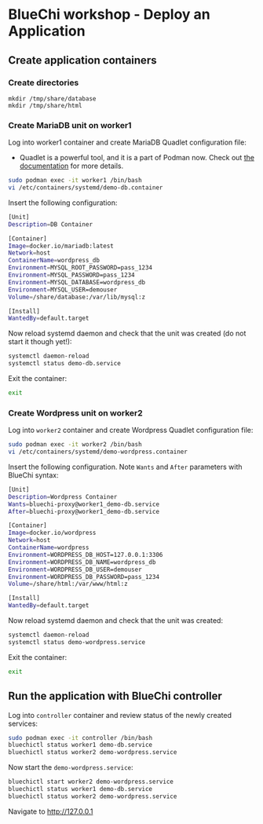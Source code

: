 # BlueChi workshop - Deploy an Application

## Create application containers

### Create directories

```
mkdir /tmp/share/database
mkdir /tmp/share/html
```

### Create MariaDB unit on worker1

Log into worker1 container and create MariaDB Quadlet configuration file:

* Quadlet is a powerful tool, and it is a part of Podman now. Check out [the documentation](https://docs.podman.io/en/latest/markdown/podman-systemd.unit.5.html) for more details.

```bash
sudo podman exec -it worker1 /bin/bash
vi /etc/containers/systemd/demo-db.container
```

Insert the following configuration:

```bash
[Unit]
Description=DB Container

[Container]
Image=docker.io/mariadb:latest
Network=host
ContainerName=wordpress_db
Environment=MYSQL_ROOT_PASSWORD=pass_1234
Environment=MYSQL_PASSWORD=pass_1234
Environment=MYSQL_DATABASE=wordpress_db
Environment=MYSQL_USER=demouser
Volume=/share/database:/var/lib/mysql:z

[Install]
WantedBy=default.target
```

Now reload systemd daemon and check that the unit was created (do not start it though yet!):
```bash
systemctl daemon-reload
systemctl status demo-db.service
```

Exit the container:

```bash
exit
```

### Create Wordpress unit on worker2

Log into `worker2` container and create Wordpress Quadlet configuration file:

```bash
sudo podman exec -it worker2 /bin/bash
vi /etc/containers/systemd/demo-wordpress.container
```

Insert the following configuration. Note `Wants` and `After` parameters with BlueChi syntax:

```bash
[Unit]
Description=Wordpress Container
Wants=bluechi-proxy@worker1_demo-db.service
After=bluechi-proxy@worker1_demo-db.service

[Container]
Image=docker.io/wordpress
Network=host
ContainerName=wordpress
Environment=WORDPRESS_DB_HOST=127.0.0.1:3306
Environment=WORDPRESS_DB_NAME=wordpress_db
Environment=WORDPRESS_DB_USER=demouser
Environment=WORDPRESS_DB_PASSWORD=pass_1234
Volume=/share/html:/var/www/html:z

[Install]
WantedBy=default.target
```

Now reload systemd daemon and check that the unit was created:
```bash
systemctl daemon-reload
systemctl status demo-wordpress.service
```

Exit the container:

```bash
exit
```

## Run the application with BlueChi controller

Log into `controller` container and review status of the newly created services:

```bash
sudo podman exec -it controller /bin/bash
bluechictl status worker1 demo-db.service
bluechictl status worker2 demo-wordpress.service
```

Now start the `demo-wordpress.service`:

```bash
bluechictl start worker2 demo-wordpress.service
bluechictl status worker1 demo-db.service
bluechictl status worker2 demo-wordpress.service
```

Navigate to http://127.0.0.1